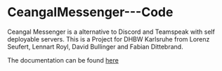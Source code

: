 # CeangalMessenger---Code
Ceangal Messenger is a alternative to Discord and Teamspeak with self deployable servers. This is a Project for DHBW Karlsruhe from Lorenz Seufert, Lennart Royl, David Bullinger and Fabian Dittebrand.

The documentation can be found [here](https://github.com/LorenzSeufert/CeangalMessenger---Documentation)
